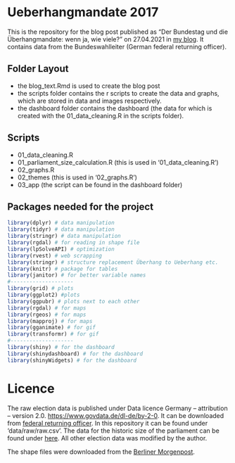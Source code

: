Ueberhangmandate 2017
================

This is the repository for the blog post published as “Der Bundestag und
die Überhangmandate: wenn ja, wie viele?” on 27.04.2021 in [my
blog](https://datengefluester.de/der-bundestag-und-die-ueberhangmandate-wenn-ja-wie-viele/).
It contains data from the Bundeswahlleiter (German federal returning
officer).

## Folder Layout

-   the blog\_text.Rmd is used to create the blog post
-   the scripts folder contains the r scripts to create the data and
    graphs, which are stored in data and images respectively.
-   the dashboard folder contains the dashboard (the data for which is
    created with the 01\_data\_cleaning.R in the scripts folder).

## Scripts

-   01\_data\_cleaning.R
-   01\_parliament\_size\_calculation.R (this is used in
    ‘01\_data\_cleaning.R’)
-   02\_graphs.R
-   02\_themes (this is used in ‘02\_graphs.R’)
-   03\_app (the script can be found in the dashboard folder)

## Packages needed for the project

``` r
library(dplyr) # data manipulation
library(tidyr) # data manipulation
library(stringr) # data manipulation
library(rgdal) # for reading in shape file
library(lpSolveAPI) # optimization
library(rvest) # web scrapping
library(stringr) # structure replacement Überhang to Ueberhang etc.
library(knitr) # package for tables
library(janitor) # for better variable names
#--------------------
library(grid) # plots
library(ggplot2) #plots
library(ggpubr) # plots next to each other
library(rgdal) # for maps
library(rgeos) # for maps
library(mapproj) # for maps
library(gganimate) # for gif
library(transformr) # for gif
#--------------------
library(shiny) # for the dashboard
library(shinydashboard) # for the dashboard
library(shinyWidgets) # for the dashboard
```

# Licence

The raw election data is published under Data licence Germany –
attribution – version 2.0. <https://www.govdata.de/dl-de/by-2-0>. It can
be downloaded from [federal returning
officer](https://www.bundeswahlleiter.de/dam/jcr/72f186bb-aa56-47d3-b24c-6a46f5de22d0/btw17_kerg.csv).
In this repository it can be found under ‘data/raw/raw.csv’. The data
for the historic size of the parliament can be found under
[here](https://www.bundeswahlleiter.de/service/glossar/u/ueberhangmandate.html).
All other election data was modified by the author.

The shape files were downloaded from the [Berliner
Morgenpost](https://interaktiv.morgenpost.de/analyse-bundestagswahl-2017/data/btw17-shapes.zip).
